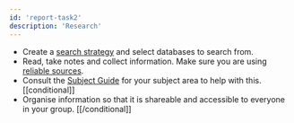 ```yaml
---
id: 'report-task2'
description: 'Research'
---
```


- Create a [search strategy](https://learninglab.rmit.edu.au/assessments/getting-started-with-assignments/researching-your-assignment/develop-your-search-strategy/) and select databases to search from. 
- Read, take notes and collect information. Make sure you are using [reliable sources](https://learninglab.rmit.edu.au/assessments/getting-started-with-assignments/choose-valid-sources/). 
- Consult the [Subject Guide](https://rmit.libguides.com/) for your subject area to help with this.
[[conditional]]
- Organise information so that it is shareable and accessible to everyone in your group.
[[/conditional]]
